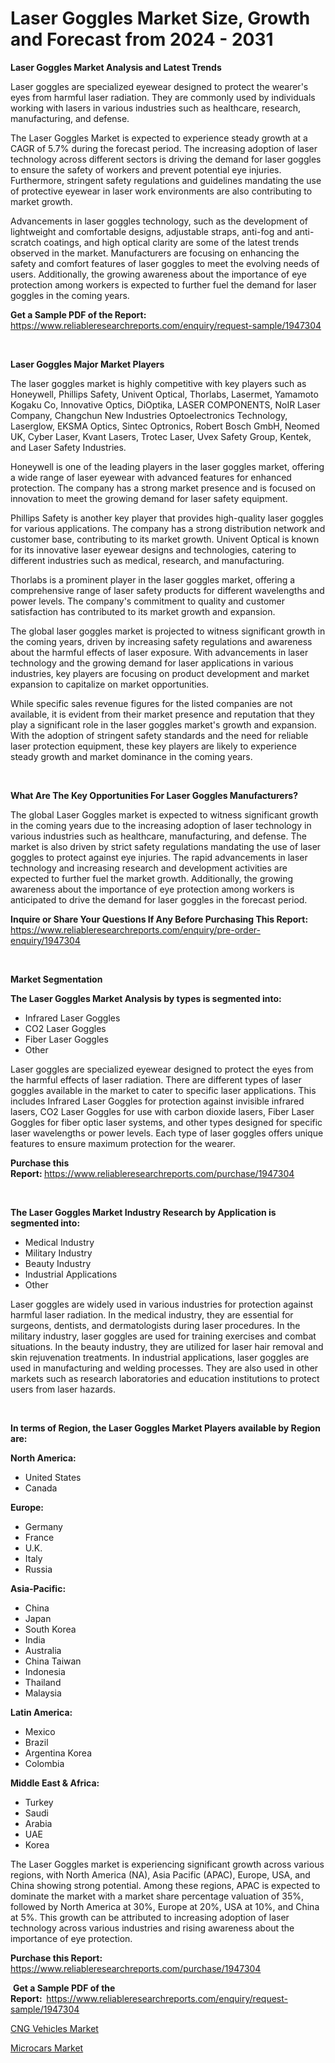 <p><h1>Laser Goggles Market Size, Growth and Forecast from 2024 - 2031</h1></p><p><strong>Laser Goggles Market Analysis and Latest Trends</strong></p>
<p><p>Laser goggles are specialized eyewear designed to protect the wearer's eyes from harmful laser radiation. They are commonly used by individuals working with lasers in various industries such as healthcare, research, manufacturing, and defense.</p><p>The Laser Goggles Market is expected to experience steady growth at a CAGR of 5.7% during the forecast period. The increasing adoption of laser technology across different sectors is driving the demand for laser goggles to ensure the safety of workers and prevent potential eye injuries. Furthermore, stringent safety regulations and guidelines mandating the use of protective eyewear in laser work environments are also contributing to market growth.</p><p>Advancements in laser goggles technology, such as the development of lightweight and comfortable designs, adjustable straps, anti-fog and anti-scratch coatings, and high optical clarity are some of the latest trends observed in the market. Manufacturers are focusing on enhancing the safety and comfort features of laser goggles to meet the evolving needs of users. Additionally, the growing awareness about the importance of eye protection among workers is expected to further fuel the demand for laser goggles in the coming years.</p></p>
<p><strong>Get a Sample PDF of the Report:&nbsp;</strong> <a href="https://www.reliableresearchreports.com/enquiry/request-sample/1947304">https://www.reliableresearchreports.com/enquiry/request-sample/1947304</a></p>
<p>&nbsp;</p>
<p><strong>Laser Goggles Major Market Players</strong></p>
<p><p>The laser goggles market is highly competitive with key players such as Honeywell, Phillips Safety, Univent Optical, Thorlabs, Lasermet, Yamamoto Kogaku Co, Innovative Optics, DiOptika, LASER COMPONENTS, NoIR Laser Company, Changchun New Industries Optoelectronics Technology, Laserglow, EKSMA Optics, Sintec Optronics, Robert Bosch GmbH, Neomed UK, Cyber Laser, Kvant Lasers, Trotec Laser, Uvex Safety Group, Kentek, and Laser Safety Industries.</p><p>Honeywell is one of the leading players in the laser goggles market, offering a wide range of laser eyewear with advanced features for enhanced protection. The company has a strong market presence and is focused on innovation to meet the growing demand for laser safety equipment.</p><p>Phillips Safety is another key player that provides high-quality laser goggles for various applications. The company has a strong distribution network and customer base, contributing to its market growth. Univent Optical is known for its innovative laser eyewear designs and technologies, catering to different industries such as medical, research, and manufacturing.</p><p>Thorlabs is a prominent player in the laser goggles market, offering a comprehensive range of laser safety products for different wavelengths and power levels. The company's commitment to quality and customer satisfaction has contributed to its market growth and expansion.</p><p>The global laser goggles market is projected to witness significant growth in the coming years, driven by increasing safety regulations and awareness about the harmful effects of laser exposure. With advancements in laser technology and the growing demand for laser applications in various industries, key players are focusing on product development and market expansion to capitalize on market opportunities.</p><p>While specific sales revenue figures for the listed companies are not available, it is evident from their market presence and reputation that they play a significant role in the laser goggles market's growth and expansion. With the adoption of stringent safety standards and the need for reliable laser protection equipment, these key players are likely to experience steady growth and market dominance in the coming years.</p></p>
<p>&nbsp;</p>
<p><strong>What Are The Key Opportunities For Laser Goggles Manufacturers?</strong></p>
<p><p>The global Laser Goggles market is expected to witness significant growth in the coming years due to the increasing adoption of laser technology in various industries such as healthcare, manufacturing, and defense. The market is also driven by strict safety regulations mandating the use of laser goggles to protect against eye injuries. The rapid advancements in laser technology and increasing research and development activities are expected to further fuel the market growth. Additionally, the growing awareness about the importance of eye protection among workers is anticipated to drive the demand for laser goggles in the forecast period.</p></p>
<p><strong>Inquire or Share Your Questions If Any Before Purchasing This Report:</strong> <a href="https://www.reliableresearchreports.com/enquiry/pre-order-enquiry/1947304">https://www.reliableresearchreports.com/enquiry/pre-order-enquiry/1947304</a></p>
<p>&nbsp;</p>
<p><strong>Market Segmentation</strong></p>
<p><strong>The Laser Goggles Market Analysis by types is segmented into:</strong></p>
<p><ul><li>Infrared Laser Goggles</li><li>CO2 Laser Goggles</li><li>Fiber Laser Goggles</li><li>Other</li></ul></p>
<p><p>Laser goggles are specialized eyewear designed to protect the eyes from the harmful effects of laser radiation. There are different types of laser goggles available in the market to cater to specific laser applications. This includes Infrared Laser Goggles for protection against invisible infrared lasers, CO2 Laser Goggles for use with carbon dioxide lasers, Fiber Laser Goggles for fiber optic laser systems, and other types designed for specific laser wavelengths or power levels. Each type of laser goggles offers unique features to ensure maximum protection for the wearer.</p></p>
<p><strong>Purchase this Report:&nbsp;</strong><a href="https://www.reliableresearchreports.com/purchase/1947304">https://www.reliableresearchreports.com/purchase/1947304</a></p>
<p>&nbsp;</p>
<p><strong>The Laser Goggles Market Industry Research by Application is segmented into:</strong></p>
<p><ul><li>Medical Industry</li><li>Military Industry</li><li>Beauty Industry</li><li>Industrial Applications</li><li>Other</li></ul></p>
<p><p>Laser goggles are widely used in various industries for protection against harmful laser radiation. In the medical industry, they are essential for surgeons, dentists, and dermatologists during laser procedures. In the military industry, laser goggles are used for training exercises and combat situations. In the beauty industry, they are utilized for laser hair removal and skin rejuvenation treatments. In industrial applications, laser goggles are used in manufacturing and welding processes. They are also used in other markets such as research laboratories and education institutions to protect users from laser hazards.</p></p>
<p>&nbsp;</p>
<p><strong>In terms of Region, the Laser Goggles Market Players available by Region are:</strong></p>
<p>
    <p> <strong> North America: </strong>
        <ul>
            <li>United States</li>
            <li>Canada</li>
        </ul>
        </p> 
    <p> <strong> Europe: </strong>
        <ul>
            <li>Germany</li>
            <li>France</li>
            <li>U.K.</li>
            <li>Italy</li>
            <li>Russia</li>
        </ul>
        </p> 
    <p> <strong> Asia-Pacific: </strong>
        <ul>
            <li>China</li>
            <li>Japan</li>
            <li>South Korea</li>
            <li>India</li>
            <li>Australia</li>
            <li>China Taiwan</li>
            <li>Indonesia</li>
            <li>Thailand</li>
            <li>Malaysia</li>
        </ul>
        </p> 
    <p> <strong> Latin America: </strong>
        <ul>
            <li>Mexico</li>
            <li>Brazil</li>
            <li>Argentina Korea</li>
            <li>Colombia</li>
        </ul>
        </p> 
    <p> <strong> Middle East & Africa: </strong>
        <ul>
            <li>Turkey</li>
            <li>Saudi</li>
            <li>Arabia</li>
            <li>UAE</li>
            <li>Korea</li>
        </ul>
    </p>
    </p>
<p><p>The Laser Goggles market is experiencing significant growth across various regions, with North America (NA), Asia Pacific (APAC), Europe, USA, and China showing strong potential. Among these regions, APAC is expected to dominate the market with a market share percentage valuation of 35%, followed by North America at 30%, Europe at 20%, USA at 10%, and China at 5%. This growth can be attributed to increasing adoption of laser technology across various industries and rising awareness about the importance of eye protection.</p></p>
<p><strong>Purchase this Report: </strong><a href="https://www.reliableresearchreports.com/purchase/1947304">https://www.reliableresearchreports.com/purchase/1947304</a></p>
<p>&nbsp;<strong>Get a Sample PDF of the Report:&nbsp;&nbsp;</strong><a href="https://www.reliableresearchreports.com/enquiry/request-sample/1947304">https://www.reliableresearchreports.com/enquiry/request-sample/1947304</a></p>
<p><strong></strong></p>
<p><p><a href="https://crocus-run-b5a.notion.site/CNG-Vehicles-Market-Analysis-Examines-its-Scope-on-Growth-Opportunities-and-Forecasted-Trends-Spann-6ab1b9758f4b4dc1b897fd50d8aa54c5">CNG Vehicles Market</a></p><p><a href="https://metal-farmhouse-e95.notion.site/Microcars-Market-Research-Report-Unlocks-Analysis-on-the-Market-Financial-Status-Market-Size-and-M-bd68b55b400b4fcfa57736023b8d2a70">Microcars Market</a></p></p>